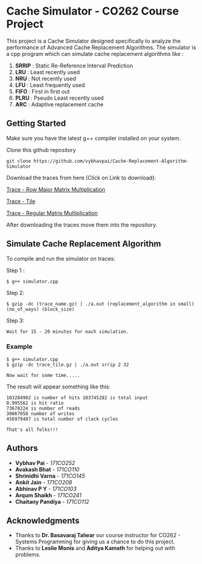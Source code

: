 # Cache Simulator - CO262 Course Project

This project is a Cache Simulator designed specifically to analyze the performance of Advanced Cache Replacement Algorithms.
The simulator is a cpp program which can simulate cache replacement algorithms like :

1. **SRRIP** : Static Re-Reference Interval Prediction
2. **LRU** : Least recently used
3. **NRU** : Not recently used
4. **LFU** : Least frequently used
5. **FIFO** : First in first out
6. **PLRU** : Pseudo Least recently used
7. **ARC** : Adaptive replacement cache

## Getting Started

Make sure you have the latest g++ compiler installed on your system. 

Clone this github repository
```
git clone https://github.com/vybhavpai/Cache-Replacement-Algorithm-Simulator
```

Download the traces from here (Click on Link to download):

[Trace - Row Major Matrix Multiplication](https://drive.google.com/file/d/1viGRAZkzUvzrNrUiYOA42nElUwS1nFUn/view?usp=sharing)

[Trace - Tile](https://drive.google.com/file/d/1J49hOVCSa9gYWp6RfiMak3rpQK4eO4rV/view?usp=sharing)

[Trace - Regular Matrix Multiplication](https://drive.google.com/file/d/1y1uNGA7qtNni4sdb7fW5AME5Qyo_1gva/view?usp=sharing)

After downloading the traces move them into the repository.


## Simulate Cache Replacement Algorithm

To compile and run the simulator on traces:

Step 1 : 
```
$ g++ simulator.cpp
```
Step 2:
```
$ gzip -dc (trace_name.gz) | ./a.out (replacement_algorithm in small) (no_of_ways) (block_size)
```
Step 3: 
```
Wait for 15 - 20 minutes for each simulation. 
```

### Example
```
$ g++ simulator.cpp
$ gzip -dc trace_tile.gz | ./a.out srrip 2 32

Now wait for some time.....
```
The result will appear something like this:
```
103284902 is number of hits 103745282 is total input
0.995562 is hit ratio
73678224 is number of reads 
30067058 number of writes 
456979487 is total number of clock cycles
```


```
That's all folks!!!
```

## Authors

* **Vybhav Pai**   - *171CO252* 
* **Avakash Bhat** - *171CO110* 
* **Shrinidhi Varna**   - *171CO145*
* **Ankit Jain**   - *171CO208*
* **Abhinav P Y**   - *171CO103*
* **Arqum Shaikh**   - *171CO241* 
* **Chaitany Pandiya**   - *171CO112* 

## Acknowledgments

* Thanks to **Dr. Basavaraj Talwar** our course instructor for CO262 - Systems Programming for giving us a chance to do this project. 
* Thanks to **Leslie Monis** and **Aditya Kamath** for helping out with problems.


